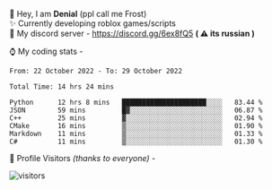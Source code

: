 🤚 Hey, I am **Denial** (ppl call me Frost)  
✨ Currently developing roblox games/scripts  
💎  My discord server - https://discord.gg/6ex8fQ5 **( ⚠ its russian )**  

⌚ My coding stats -

<!--START_SECTION:waka-->

```text
From: 22 October 2022 - To: 29 October 2022

Total Time: 14 hrs 24 mins

Python      12 hrs 8 mins   █████████████████████░░░░   83.44 %
JSON        59 mins         █▓░░░░░░░░░░░░░░░░░░░░░░░   06.87 %
C++         25 mins         ▓░░░░░░░░░░░░░░░░░░░░░░░░   02.94 %
CMake       16 mins         ▒░░░░░░░░░░░░░░░░░░░░░░░░   01.90 %
Markdown    11 mins         ▒░░░░░░░░░░░░░░░░░░░░░░░░   01.33 %
C#          11 mins         ▒░░░░░░░░░░░░░░░░░░░░░░░░   01.30 %
```

<!--END_SECTION:waka-->

🧥 Profile Visitors *(thanks to everyone)* -  
  
![visitors](https://visitor-badge.glitch.me/badge?page_id=FrostX-Official.FrostX-Official)
